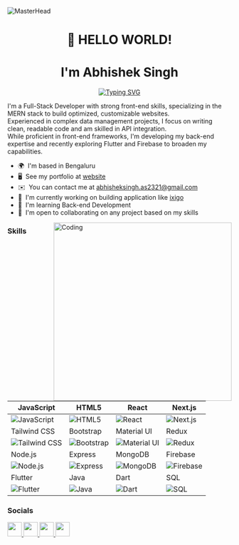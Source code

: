 ![MasterHead](https://miro.medium.com/max/1136/0*sDuDpo2NIBrYYVJl)
<h1 align="center">👋 HELLO WORLD!  
<!--   <span>  </span> -->
</h1>
<h1 align="center"> I'm Abhishek Singh </h1>
  

<div align="center">
  <a href="https://git.io/typing-svg">
    <img src="https://readme-typing-svg.herokuapp.com?font=Fira+Code&size=32&pause=1000&center=true&vCenter=true&width=435&lines=Full+Stack+Developer;Mern+Stack+Developer;React+Developer;JavaScript+Developer;Flutter+Developer" alt="Typing SVG" />
  </a>
</div>

I'm a Full-Stack Developer with strong front-end skills, specializing in the MERN stack to build optimized, customizable websites. <br/>
Experienced in complex data management projects, I focus on writing clean, readable code and am skilled in API integration.  <br/> 
While proficient in front-end frameworks, I'm developing my back-end expertise and recently exploring Flutter and Firebase to broaden my capabilities.

* 🌍  I'm based in Bengaluru
* 🖥️  See my portfolio at [website]()
* ✉️  You can contact me at [abhisheksingh.as2321@gmail.com](mailto:abhisheksingh.as2321@gmail.com)
* 🚀  I'm currently working on building application like [ixigo](https://www.ixigo.com/) 
* 🧠  I'm learning Back-end Development 
* 🤝  I'm open to collaborating on any project based on my skills

<img align="right" alt="Coding" width="400" src="https://cdn.dribbble.com/users/1162077/screenshots/3848914/programmer.gif" />

### Skills
| JavaScript | HTML5 | React | Next.js |
|------------|-------|-------|---------|
| ![JavaScript](https://raw.githubusercontent.com/danielcranney/readme-generator/main/public/icons/skills/javascript-colored.svg) | ![HTML5](https://raw.githubusercontent.com/danielcranney/readme-generator/main/public/icons/skills/html5-colored.svg) | ![React](https://raw.githubusercontent.com/danielcranney/readme-generator/main/public/icons/skills/react-colored.svg) | ![Next.js](https://raw.githubusercontent.com/danielcranney/readme-generator/main/public/icons/skills/nextjs-colored.svg) |
| Tailwind CSS | Bootstrap | Material UI | Redux |
| ![Tailwind CSS](https://raw.githubusercontent.com/danielcranney/readme-generator/main/public/icons/skills/tailwindcss-colored.svg) | ![Bootstrap](https://raw.githubusercontent.com/danielcranney/readme-generator/main/public/icons/skills/bootstrap-colored.svg) | ![Material UI](https://raw.githubusercontent.com/danielcranney/readme-generator/main/public/icons/skills/materialui-colored.svg) | ![Redux](https://raw.githubusercontent.com/danielcranney/readme-generator/main/public/icons/skills/redux-colored.svg) |
| Node.js | Express | MongoDB | Firebase |
| ![Node.js](https://raw.githubusercontent.com/danielcranney/readme-generator/main/public/icons/skills/nodejs-colored.svg) | ![Express](https://raw.githubusercontent.com/danielcranney/readme-generator/main/public/icons/skills/express-colored.svg) | ![MongoDB](https://raw.githubusercontent.com/danielcranney/readme-generator/main/public/icons/skills/mongodb-colored.svg) | ![Firebase](https://raw.githubusercontent.com/danielcranney/readme-generator/main/public/icons/skills/firebase-colored.svg) |
| Flutter | Java | Dart | SQL |
| ![Flutter](https://raw.githubusercontent.com/danielcranney/readme-generator/main/public/icons/skills/flutter-colored.svg) | ![Java](https://raw.githubusercontent.com/danielcranney/readme-generator/main/public/icons/skills/java-colored.svg) | ![Dart](https://raw.githubusercontent.com/danielcranney/readme-generator/main/public/icons/skills/dart-colored.svg) | ![SQL](https://cdnjs.cloudflare.com/ajax/libs/font-awesome/6.0.0-beta3/svgs/solid/database.svg) |



### Socials

<p align="left">
  <a href="[https://www.github.com/mdrazu24](https://github.com/as-abhishek-21)" target="_blank" rel="noreferrer">
    <img src="https://raw.githubusercontent.com/danielcranney/readme-generator/main/public/icons/socials/github.svg" width="32" height="32" />
  </a> 
  <a href="https://www.hackerrank.com/profile/abhisheksingh_a7" target="_blank" rel="noreferrer">
    <img src="https://upload.wikimedia.org/wikipedia/commons/4/40/HackerRank_Icon-1000px.png" width="32" height="32" />
  </a> 
  <a href="https://www.linkedin.com/in/abhishek-singh-87544b276/" target="_blank" rel="noreferrer">
    <img src="https://raw.githubusercontent.com/danielcranney/readme-generator/main/public/icons/socials/linkedin.svg" width="32" height="32" />
  </a> 
  <a href="https://leetcode.com/user4502Pk/" target="_blank" rel="noreferrer">
    <img src="https://upload.wikimedia.org/wikipedia/commons/1/19/LeetCode_logo_black.png" width="32" height="32" />
  </a>
</p>
